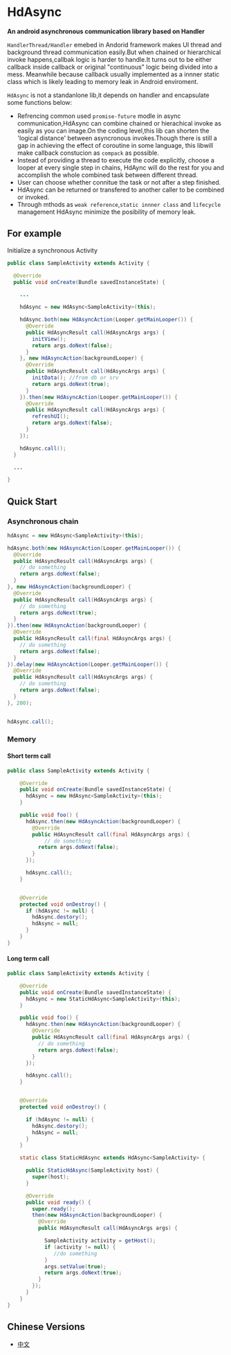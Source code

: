 # HdAsync

**An android asynchronous communication library based on Handler**

`HandlerThread/Handler` emebed in Andorid framework makes UI thread and background thread communication easily.But when chained or hierarchical invoke happens,callbak logic is harder to handle.It turns out to be either callback inside callback or original  "continuous" logic being divided into a mess. Meanwhile because callback usually implemented as a innner static class which is likely leading to memory leak in Android enviroment.

`HdAsync` is not a standanlone lib,it depends on handler and encapsulate some functions below:
* Refrencing common used `promise-future` modle in async communication,HdAsync can combine chained or hierachical invoke as easily as you can image.On the coding level,this lib can shorten the 'logical distance' between asyncronous invokes.Though there is still a gap in achieving the effect of coroutine in some language, this libwill make  callback constucion as `compack` as possible.
* Instead of providing a thread to execute the code explicitly, choose a looper at every single step in chains, HdAync will do the rest for you and accomplish the whole combined task between different thread.
* User can choose whether connitue the task or not after a step finished.
* HdAsync can be returned or transfered to another caller to be combined or invoked.
* Through  mthods as  `weak reference`,`static innner class` and `lifecycle` management HdAsync minimize the posibility of memory leak.

## For example

Initialize a synchronous Activity

``` Java
public class SampleActivity extends Activity {

  @Override
  public void onCreate(Bundle savedInstanceState) {

    ...

    hdAsync = new HdAsync<SampleActivity>(this);

    hdAsync.both(new HdAsyncAction(Looper.getMainLooper()) {
      @Override
      public HdAsyncResult call(HdAsyncArgs args) {
        initView();
        return args.doNext(false);
      }
    }, new HdAsyncAction(backgroundLooper) {
      @Override
      public HdAsyncResult call(HdAsyncArgs args) {
        initData(); //from db or srv
        return args.doNext(true);
      }
    }).then(new HdAsyncAction(Looper.getMainLooper()) {
      @Override
      public HdAsyncResult call(HdAsyncArgs args) {
        refreshUI();
        return args.doNext(false);
      }
    });

    hdAsync.call();
  }

  ...

}


```

## Quick Start

### Asynchronous chain
``` Java
hdAsync = new HdAsync<SampleActivity>(this);

hdAsync.both(new HdAsyncAction(Looper.getMainLooper()) {
  @Override
  public HdAsyncResult call(HdAsyncArgs args) {
    // do something
    return args.doNext(false);
  }
}, new HdAsyncAction(backgroundLooper) {
  @Override
  public HdAsyncResult call(HdAsyncArgs args) {
    // do something
    return args.doNext(true);
  }
}).then(new HdAsyncAction(backgroundLooper) {
  @Override
  public HdAsyncResult call(final HdAsyncArgs args) {
    // do something
    return args.doNext(false);
  }
}).delay(new HdAsyncAction(Looper.getMainLooper()) {
  @Override
  public HdAsyncResult call(HdAsyncArgs args) {
    // do something
    return args.doNext(false);
  }
}, 200);


hdAsync.call();

```

### Memory
#### Short term call

``` Java
public class SampleActivity extends Activity {

    @Override
    public void onCreate(Bundle savedInstanceState) {
      hdAsync = new HdAsync<SampleActivity>(this);
    }

    public void foo() {
      hdAsync.then(new HdAsyncAction(backgroundLooper) {
        @Override
        public HdAsyncResult call(final HdAsyncArgs args) {
            // do something
          return args.doNext(false);
        }
      });

      hdAsync.call();
    }


    @Override
    protected void onDestroy() {
      if (hdAsync != null) {
        hdAsync.destory();
        hdAsync = null;
      }
    }
}

```
#### Long term call


```  Java
public class SampleActivity extends Activity {

    @Override
    public void onCreate(Bundle savedInstanceState) {
      hdAsync = new StaticHdAsync<SampleActivity>(this);
    }

    public void foo() {
      hdAsync.then(new HdAsyncAction(backgroundLooper) {
        @Override
        public HdAsyncResult call(final HdAsyncArgs args) {
          // do something
          return args.doNext(false);
        }
      });

      hdAsync.call();
    }


    @Override
    protected void onDestroy() {

      if (hdAsync != null) {
        hdAsync.destory();
        hdAsync = null;
      }
    }

    static class StaticHdAsync extends HdAsync<SampleActivity> {

      public StaticHdAsync(SampleActivity host) {
        super(host);
      }

      @Override
      public void ready() {
        super.ready();
        then(new HdAsyncAction(backgroundLooper) {
          @Override
          public HdAsyncResult call(HdAsyncArgs args) {

            SampleActivity activity = getHost();
            if (activity != null) {
               //do something
            }
            args.setValue(true);
            return args.doNext(true);
          }
        });
      }
    }
}

```

## Chinese Versions
* [中文](README_zh.md)
